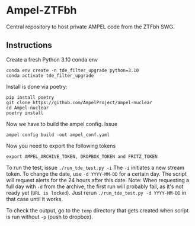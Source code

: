 # Ampel-ZTFbh
Central repository to host private AMPEL code from the ZTFbh SWG.

## Instructions
Create a fresh Python 3.10 conda env
```
conda env create -n tde_filter_upgrade python=3.10
conda activate tde_filter_upgrade
```
Install is done via poetry:
```
pip install poetry 
git clone https://github.com/AmpelProject/ampel-nuclear
cd Ampel-nuclear
poetry install
```
Now we have to build the ampel config. Issue
```
ampel config build -out ampel_conf.yaml
```
Now you need to export the following tokens
```
export AMPEL_ARCHIVE_TOKEN, DROPBOX_TOKEN and FRITZ_TOKEN
```
To run the test, issue
`./run_tde_test.py -i`
The `-i` initiates a new stream token. To change the date, use `-d YYYY-MM-DD` for a certain day. The script will request alerts for the 24 hours after this date.
Note: When requesting a full day with `-d` from the archive, the first run will probably fail, as it's not ready yet (`URL is locked`). Just rerun `./run_tde_test.py -d YYYY-MM-DD` in that case until it works.

To check the output, go to the `temp` directory that gets created when script is run without `-p` (push to dropbox).